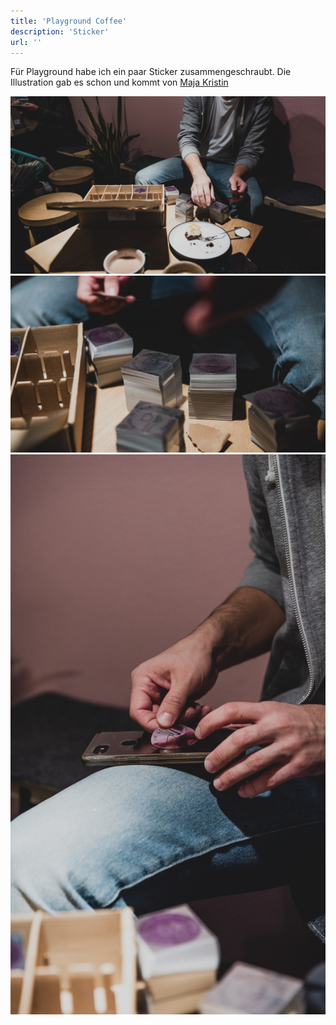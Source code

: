 ```yaml
---
title: 'Playground Coffee'
description: 'Sticker'
url: ''
---
```


Für Playground habe ich ein paar Sticker zusammengeschraubt. Die Illustration gab es schon und kommt von [Maja Kristin](https://www.maja-kristin-harden.com/)

![sticker](Playgroundsticker17.jpg)
![sticker](Playgroundsticker22.jpg)
![sticker](Playgroundsticker28.jpg)
